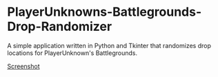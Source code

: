 # PlayerUnknowns-Battlegrounds-Drop-Randomizer
A simple application written in Python and Tkinter that randomizes drop locations for PlayerUnknown's Battlegrounds.

[Screenshot](https://github.com/JacobWileyRoss/PlayerUnknowns-Battlegrounds-Drop-Randomizer/blob/master/PUBG%20Drop%20Randomizer%20UI%20Screenshot.png)
